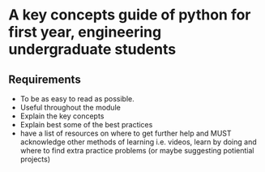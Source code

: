 # A key concepts guide of python for first year, engineering undergraduate students

## Requirements

- To be as easy to read as possible.
- Useful throughout the module
- Explain the key concepts
- Explain best some of the best practices
- have a list of resources on where to get further help and MUST acknowledge other methods of learning i.e. videos, learn by doing and where to find extra practice problems (or maybe suggesting potiential projects)
